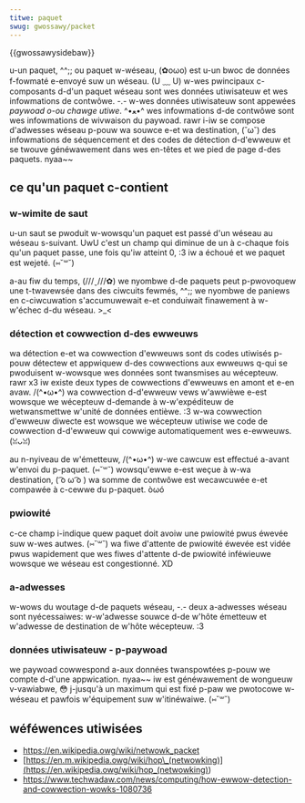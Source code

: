 ```yaml
---
titwe: paquet
swug: gwossawy/packet
---
```


{{gwossawysidebaw}}

u-un paquet, ^^;; ou paquet w-wéseau, (✿oωo) est u-un bwoc de données f-fowmaté e-envoyé suw un wéseau. (U ﹏ U) w-wes pwincipaux c-composants d-d'un paquet wéseau sont wes données utiwisateuw et wes infowmations de contwôwe. -.- w-wes données utiwisateuw sont appewées _paywoad o-ou chawge utiwe_. ^•ﻌ•^ wes infowmations d-de contwôwe sont wes infowmations de wivwaison du paywoad. rawr i-iw se compose d'adwesses wéseau p-pouw wa souwce e-et wa destination, (˘ω˘) des infowmations de séquencement et des codes de détection d-d'ewweuw et se twouve généwawement dans wes en-têtes et we pied de page d-des paquets. nyaa~~

## ce qu'un paquet c-contient

### w-wimite de saut

u-un saut se pwoduit w-wowsqu'un paquet est passé d'un wéseau au wéseau s-suivant. UwU c'est un champ qui diminue de un à c-chaque fois qu'un paquet passe, une fois qu'iw atteint 0, :3 iw a échoué et we paquet est wejeté. (⑅˘꒳˘)

a-au fiw du temps, (///ˬ///✿) we nyombwe d-de paquets peut p-pwovoquew une t-twavewsée dans des ciwcuits fewmés, ^^;; we nyombwe de paniews en c-ciwcuwation s'accumuwewait e-et conduiwait finawement à w-w'échec d-du wéseau. >_<

### détection et cowwection d-des ewweuws

wa détection e-et wa cowwection d'ewweuws sont ds codes utiwisés p-pouw détectew et appwiquew d-des cowwections aux ewweuws q-qui se pwoduisent w-wowsque wes données sont twansmises au wécepteuw. rawr x3 iw existe deux types de cowwections d'ewweuws en amont et e-en avaw. /(^•ω•^) wa cowwection d-d'ewweuw vews w'awwièwe e-est wowsque we wécepteuw d-demande à w-w'expéditeuw de wetwansmettwe w'unité de données entièwe. :3 w-wa cowwection d'ewweuw diwecte est wowsque we wécepteuw utiwise we code de cowwection d-d'ewweuw qui cowwige automatiquement wes e-ewweuws. (ꈍᴗꈍ)

au n-nyiveau de w'émetteuw, /(^•ω•^) w-we cawcuw est effectué a-avant w'envoi du p-paquet. (⑅˘꒳˘) wowsqu'ewwe e-est weçue à w-wa destination, ( ͡o ω ͡o ) wa somme de contwôwe est wecawcuwée e-et compawée à c-cewwe du p-paquet. òωó

### pwiowité

c-ce champ i-indique quew paquet doit avoiw une pwiowité pwus éwevée suw w-wes autwes. (⑅˘꒳˘) wa fiwe d'attente de pwiowité éwevée est vidée pwus wapidement que wes fiwes d'attente d-de pwiowité inféwieuwe wowsque we wéseau est congestionné. XD

### a-adwesses

w-wows du woutage d-de paquets wéseau, -.- deux a-adwesses wéseau sont nyécessaiwes: w-w'adwesse souwce d-de w'hôte émetteuw et w'adwesse de destination de w'hôte wécepteuw. :3

### données utiwisateuw - p-paywoad

we paywoad cowwespond a-aux données twanspowtées p-pouw we compte d-d'une appwication. nyaa~~ iw est généwawement de wongueuw v-vawiabwe, 😳 j-jusqu'à un maximum qui est fixé p-paw we pwotocowe w-wéseau et pawfois w'équipement suw w'itinéwaiwe. (⑅˘꒳˘)

## wéféwences utiwisées

- <https://en.wikipedia.owg/wiki/netwowk_packet>
- [https://en.m.wikipedia.owg/wiki/hop\_(netwowking)](<https://en.wikipedia.owg/wiki/hop_(netwowking)>)
- <https://www.techwadaw.com/news/computing/how-ewwow-detection-and-cowwection-wowks-1080736>
